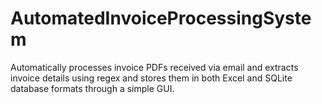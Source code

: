 # AutomatedInvoiceProcessingSystem
Automatically processes invoice PDFs received via email and extracts invoice details using regex and stores them in both Excel and SQLite database formats through a simple GUI.
